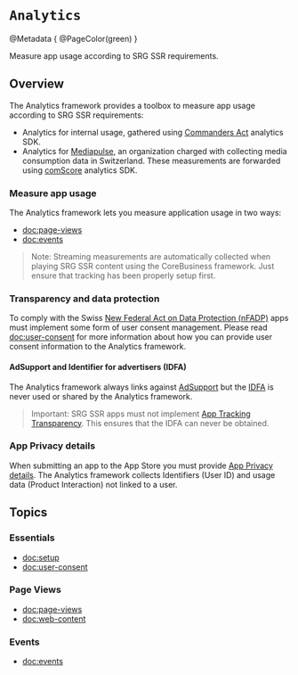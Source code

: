 # ``Analytics``

@Metadata {
    @PageColor(green)
}

Measure app usage according to SRG SSR requirements.

## Overview

The Analytics framework provides a toolbox to measure app usage according to SRG SSR requirements:

- Analytics for internal usage, gathered using [Commanders Act](https://www.commandersact.com) analytics SDK.
- Analytics for [Mediapulse](https://www.mediapulse.ch), an organization charged with collecting media consumption data in Switzerland. These measurements are forwarded using [comScore](https://www.comscore.com/) analytics SDK.

### Measure app usage

The Analytics framework lets you measure application usage in two ways:

- <doc:page-views>
- <doc:events>

> Note: Streaming measurements are automatically collected when playing SRG SSR content using the CoreBusiness framework. Just ensure that tracking has been properly setup first.

### Transparency and data protection

To comply with the Swiss [New Federal Act on Data Protection (nFADP)](https://www.kmu.admin.ch/kmu/en/home/facts-and-trends/digitization/data-protection/new-federal-act-on-data-protection-nfadp.html) apps must implement some form of user consent management. Please read <doc:user-consent> for more information about how you can provide user consent information to the Analytics framework.

#### AdSupport and Identifier for advertisers (IDFA)

The Analytics framework always links against [AdSupport](https://developer.apple.com/documentation/adsupport) but the [IDFA](https://developer.apple.com/documentation/adsupport/asidentifiermanager/advertisingidentifier) is never used or shared by the Analytics framework.

> Important: SRG SSR apps must not implement [App Tracking Transparency](https://developer.apple.com/documentation/apptrackingtransparency). This ensures that the IDFA can never be obtained.

### App Privacy details

When submitting an app to the App Store you must provide [App Privacy details](https://developer.apple.com/app-store/app-privacy-details/). The Analytics framework collects Identifiers (User ID) and usage data (Product Interaction) not linked to a user.

## Topics

### Essentials

- <doc:setup>
- <doc:user-consent>

### Page Views

- <doc:page-views>
- <doc:web-content>

### Events

- <doc:events>
